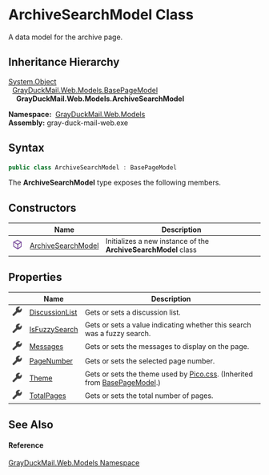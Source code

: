 ArchiveSearchModel Class
========================
A data model for the archive page.


Inheritance Hierarchy
---------------------
[System.Object][1]  
  [GrayDuckMail.Web.Models.BasePageModel][2]  
    **GrayDuckMail.Web.Models.ArchiveSearchModel**  

  **Namespace:**  [GrayDuckMail.Web.Models][3]  
  **Assembly:** gray-duck-mail-web.exe

Syntax
------

```csharp
public class ArchiveSearchModel : BasePageModel
```

The **ArchiveSearchModel** type exposes the following members.


Constructors
------------

|                  | Name                    | Description                                                    |
| ---------------- | ----------------------- | -------------------------------------------------------------- |
| ![Public method] | [ArchiveSearchModel][4] | Initializes a new instance of the **ArchiveSearchModel** class |


Properties
----------

|                    | Name                | Description                                                                         |
| ------------------ | ------------------- | ----------------------------------------------------------------------------------- |
| ![Public property] | [DiscussionList][5] | Gets or sets a discussion list.                                                     |
| ![Public property] | [IsFuzzySearch][6]  | Gets or sets a value indicating whether this search was a fuzzy search.             |
| ![Public property] | [Messages][7]       | Gets or sets the messages to display on the page.                                   |
| ![Public property] | [PageNumber][8]     | Gets or sets the selected page number.                                              |
| ![Public property] | [Theme][9]          | Gets or sets the theme used by [Pico.css][10]. (Inherited from [BasePageModel][2].) |
| ![Public property] | [TotalPages][11]    | Gets or sets the total number of pages.                                             |


See Also
--------

#### Reference
[GrayDuckMail.Web.Models Namespace][3]  

[1]: https://docs.microsoft.com/dotnet/api/system.object
[2]: ../BasePageModel/README.md
[3]: ../README.md
[4]: _ctor.md
[5]: DiscussionList.md
[6]: IsFuzzySearch.md
[7]: Messages.md
[8]: PageNumber.md
[9]: ../BasePageModel/Theme.md
[10]: https://picocss.com/docs/themes.html
[11]: TotalPages.md
[Public method]: ../../icons/pubmethod.svg "Public method"
[Public property]: ../../icons/pubproperty.svg "Public property"